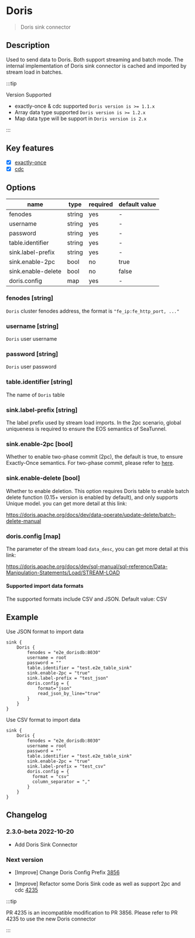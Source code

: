 # Doris

> Doris sink connector

## Description

Used to send data to Doris. Both support streaming and batch mode.
The internal implementation of Doris sink connector is cached and imported by stream load in batches.

:::tip

Version Supported

* exactly-once & cdc supported  `Doris version is >= 1.1.x`
* Array data type supported  `Doris version is >= 1.2.x`
* Map data type will be support in `Doris version is 2.x`

:::

## Key features

- [x] [exactly-once](../../concept/connector-v2-features.md)
- [x] [cdc](../../concept/connector-v2-features.md)

## Options

|        name        |  type  | required | default value |
|--------------------|--------|----------|---------------|
| fenodes            | string | yes      | -             |
| username           | string | yes      | -             |
| password           | string | yes      | -             |
| table.identifier   | string | yes      | -             |
| sink.label-prefix  | string | yes      | -             |
| sink.enable-2pc    | bool   | no       | true          |
| sink.enable-delete | bool   | no       | false         |
| doris.config       | map    | yes      | -             |

### fenodes [string]

`Doris` cluster fenodes address, the format is `"fe_ip:fe_http_port, ..."`

### username [string]

`Doris` user username

### password [string]

`Doris` user password

### table.identifier [string]

The name of `Doris` table

### sink.label-prefix [string]

The label prefix used by stream load imports. In the 2pc scenario, global uniqueness is required to ensure the EOS semantics of SeaTunnel.

### sink.enable-2pc [bool]

Whether to enable two-phase commit (2pc), the default is true, to ensure Exactly-Once semantics. For two-phase commit, please refer to [here](https://doris.apache.org/docs/dev/sql-manual/sql-reference/Data-Manipulation-Statements/Load/STREAM-LOAD).

### sink.enable-delete [bool]

Whether to enable deletion. This option requires Doris table to enable batch delete function (0.15+ version is enabled by default), and only supports Unique model. you can get more detail at this link:

https://doris.apache.org/docs/dev/data-operate/update-delete/batch-delete-manual

### doris.config [map]

The parameter of the stream load `data_desc`, you can get more detail at this link:

https://doris.apache.org/docs/dev/sql-manual/sql-reference/Data-Manipulation-Statements/Load/STREAM-LOAD

#### Supported import data formats

The supported formats include CSV and JSON. Default value: CSV

## Example

Use JSON format to import data

```
sink {
    Doris {
        fenodes = "e2e_dorisdb:8030"
        username = root
        password = ""
        table.identifier = "test.e2e_table_sink"
        sink.enable-2pc = "true"
        sink.label-prefix = "test_json"
        doris.config = {
            format="json"
            read_json_by_line="true"
        }
    }
}

```

Use CSV format to import data

```
sink {
    Doris {
        fenodes = "e2e_dorisdb:8030"
        username = root
        password = ""
        table.identifier = "test.e2e_table_sink"
        sink.enable-2pc = "true"
        sink.label-prefix = "test_csv"
        doris.config = {
          format = "csv"
          column_separator = ","
        }
    }
}
```

## Changelog

### 2.3.0-beta 2022-10-20

- Add Doris Sink Connector

### Next version

- [Improve] Change Doris Config Prefix [3856](https://github.com/apache/seatunnel/pull/3856)

- [Improve] Refactor some Doris Sink code as well as support 2pc and cdc [4235](https://github.com/apache/seatunnel/pull/4235)

:::tip

PR 4235 is an incompatible modification to PR 3856. Please refer to PR 4235 to use the new Doris connector

:::
